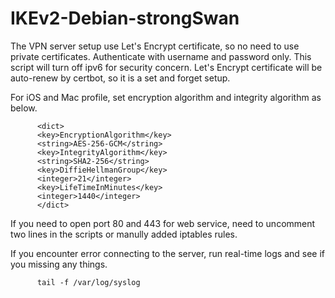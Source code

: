 # IKEv2-Debian-strongSwan


The VPN server setup use Let's Encrypt certificate, so no need to use private certificates.
Authenticate with username and password only.
This script will turn off ipv6 for security concern.
Let's Encrypt certificate will be auto-renew by certbot, so it is a set and forget setup.

For iOS and Mac profile, set encryption algorithm and integrity algorithm as below. 

          <dict>
          <key>EncryptionAlgorithm</key>
          <string>AES-256-GCM</string>
          <key>IntegrityAlgorithm</key>
          <string>SHA2-256</string>
          <key>DiffieHellmanGroup</key>
          <integer>21</integer>
          <key>LifeTimeInMinutes</key>
          <integer>1440</integer>
          </dict>


If you need to open port 80 and 443 for web service, need to uncomment two lines in the scripts or manully added iptables rules.

If you encounter error connecting to the server, run real-time logs and see if you missing any things.

          tail -f /var/log/syslog
